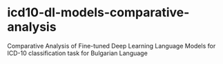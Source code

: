 # icd10-dl-models-comparative-analysis
Comparative Analysis of Fine-tuned Deep Learning Language Models for ICD-10 classification task for Bulgarian Language
